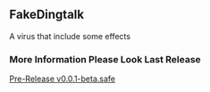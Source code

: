 ## FakeDingtalk
A virus that include some effects

### More Information Please Look Last Release
[Pre-Release v0.0.1-beta.safe](https://github.com/OranPie/FakeDingtalk/releases/tag/v0.0.1-beta.safe)
